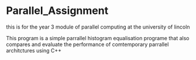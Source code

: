 # Parallel_Assignment
this is for the year 3 module of parallel computing at the university of lincoln

This program is a simple parrallel histogram equalisation programe that also compares and evaluate the performance of comtemporary parrallel architctures using C++
